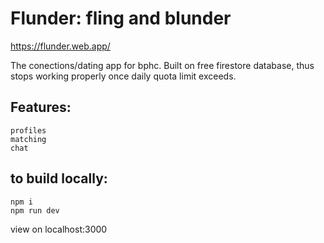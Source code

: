 # Flunder: fling and blunder

https://flunder.web.app/

The conections/dating app for bphc. Built on free firestore database, thus stops working properly once daily quota limit exceeds.

## Features:
	profiles
	matching
	chat

## to build locally:

```
npm i
npm run dev
```
view on localhost:3000